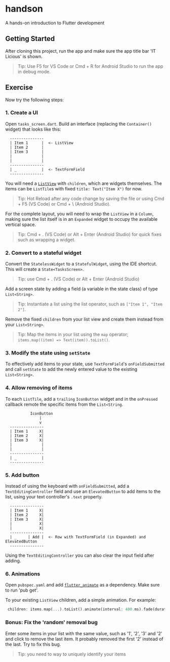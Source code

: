 # handson

A hands-on introduction to Flutter development

## Getting Started

After cloning this project, run the app and make sure the app title bar 'IT Licious' is shown.

> Tip: Use F5 for VS Code or Cmd + R for Android Studio to run the app in debug mode.

## Exercise

Now try the following steps:

### 1. Create a UI

Open `tasks_screen.dart`. Build an interface (replacing the `Container()` widget) that looks like this:

```
  ---------------
  | Item 1      |  <- ListView
  | Item 2      |
  | Item 3      |
  |             |
  |             |
  ---------------
  | _           |  <- TextFormField
  ---------------
```

You will need a [`ListView`](https://api.flutter.dev/flutter/widgets/ListView-class.html) with `children`, which are widgets themselves. The items can be `ListTile`s with fixed `title: Text("Item X")` for now.

> Tip: Hot Reload after any code change by saving the file or using Cmd + F5 (VS Code) or Cmd + \ (Android Studio).

For the complete layout, you will need to wrap the `ListView` in a `Column`, making sure the list itself is in an `Expanded` widget to occupy the available vertical space.

> Tip: Cmd + . (VS Code) or Alt + Enter (Android Studio) for quick fixes such as wrapping a widget.

### 2. Convert to a stateful widget

Convert the `StatelessWidget` to a `StatefulWidget`, using the IDE shortcut. This will create a `State<TasksScreen>`.

> Tip: use Cmd + . (VS Code) or Alt + Enter (Android Studio)

Add a screen state by adding a field (a variable in the state class) of type `List<String>`.

> Tip: Instantiate a list using the list operator, such as `["Item 1", "Item 2"]`.

Remove the fixed `children` from your list view and create them instead from your `List<String>`.

> Tip: Map the items in your list using the `map` operator; `items.map((item) => Text(item)).toList()`.

### 3. Modify the state using `setState`

To effectively add items to your state, use `TextFormField`'s `onFieldSubmitted` and call `setState` to add the newly entered value to the existing `List<String>`.

### 4. Allow removing of items

To each `ListTile`, add a `trailing` `IconButton` widget and in the `onPressed` callback remote the specific items from the `List<String`.

```
           IconButton
               |
               v
  ---------------
  | Item 1     X|
  | Item 2     X|
  | Item 3     X|
  |             |
  |             |
  ---------------
  | _           |
  ---------------
```

### 5. Add button

Instead of using the keyboard with `onFieldSubmitted`, add a `TextEditingController` field and use an `ElevatedButton` to add items to the list, using your text controller's `.text` property.

```
  ---------------
  | Item 1     X|
  | Item 2     X|
  | Item 3     X|
  |            X|
  |            X|
  ---------------
  | _     | Add |  <- Row with TextFormField (in Expanded) and ElevatedButton
  ---------------
```

Using the `TextEditingController` you can also clear the input field after adding.

### 6. Animations

Open `pubspec.yaml` and add [`flutter_animate`](https://pub.dev/packages/flutter_animate) as a dependency. Make sure to run 'pub get'.

To your existing `ListView` children, add a simple animation. For example:

```dart
 children: items.map(...).toList().animate(interval: 400.ms).fade(duration: 300.ms),
```

### Bonus: Fix the 'random' removal bug

Enter some items in your list with the same value, such as '1', '2', '3' and '2' and click to remove the last item. It probably removed the first '2' instead of the last. Try to fix this bug.

> Tip: you need to way to uniquely identify your items
